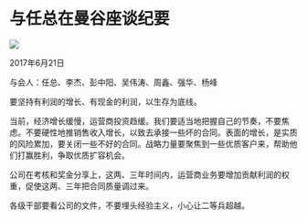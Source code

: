 # 与任总在曼谷座谈纪要
<img class="pv" src="https://api.visitor.plantree.me/visitor-badge/pv?namespace=plantree.me&key=renzhengfei-speeches/./docs/speeches/2017/06/与任总在曼谷座谈纪要.md">


2017年6月21日



与会人：任总、李杰、彭中阳、吴伟涛、周鑫、强华、杨峰

要坚持有利润的增长、有现金的利润，以生存为底线。

当前，经济增长缓慢，运营商投资趋缓。我们要适当地把握自己的节奏，不要焦虑。不要硬性地推销售收入增长，以致去承接一些坏的合同。表面的增长，是实质的风险累加，要关闭一些不好的合同。战略力量要聚焦到一些优质客户来，帮助他们打赢胜利，争取优质扩容机会。

公司在考核和奖金分享上，这两、三年时间内，运营商业务要增加贡献利润的权重，促使这两、三年把合同质量调过来。

各级干部要看公司的文件，不要埋头经验主义，小心让二等兵超越。
